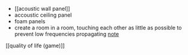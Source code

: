 - [[acoustic wall panel]] 
- accoustic ceiling panel
- foam panels 
- create a room in a room, touching each other as little as possible to prevent low frequencies propagating [note](https://anthonyamar.fr/Acoustic/Soundproofing)

[[quality of life (game)]]